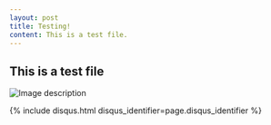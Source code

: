 ```yaml
---
layout: post
title: Testing!
content: This is a test file.
---
```

<article class="post">

  <!--<h1>{{ page.title }}</h1>-->

  <div class="entry">
    <h1>This is a test file</h1>
  </div>

  <!--<div class="date">-->
  <!--  Written on {{ page.date | date: "%B %e, %Y" }}-->
  <!--</div>-->
  
  ![Image description](/images/config.png)
  <div class="comments">
    {% include disqus.html disqus_identifier=page.disqus_identifier %}
  </div>
</article>

